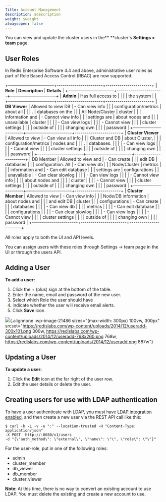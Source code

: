 ```yaml
---
Title: Account Management
description: $description
weight: $weight
alwaysopen: false
---
```

You can view and update the cluster users in the** **cluster's
**Settings \> team** page.

User Roles
----------

In Redis Enterprise Software 4.4 and above, administrative user roles as
part of Role Based Access Control (RBAC) are now supported.

+-----------------------+-----------------------+-----------------------+
| **Role**              | **Description**       | **Details**           |
+-----------------------+-----------------------+-----------------------+
| **Admin**             | Has full access to    |                       |
|                       | the system            |                       |
+-----------------------+-----------------------+-----------------------+
| **DB Viewer**         | Allowed to view DB    | -   Can view info     |
|                       | configuration/metrics |     about all         |
|                       | .                     |     databases on the  |
|                       | All Node/Cluster      |     cluster           |
|                       | information and       | -   Cannot view info  |
|                       | settings are          |     about nodes and   |
|                       | unavailable           |     cluster           |
|                       |                       | -   Can view logs     |
|                       |                       | -   Cannot view       |
|                       |                       |     cluster settings  |
|                       |                       |     outside of        |
|                       |                       |     changing own      |
|                       |                       |     password          |
+-----------------------+-----------------------+-----------------------+
| **Cluster Viewer**    | Allowed to view       | -   Can view all info |
|                       | Cluster and DB        |     about Cluster,    |
|                       | configuration/metrics |     nodes and         |
|                       | .                     |     databases.        |
|                       |                       | -   Can view logs     |
|                       |                       | -   Cannot view       |
|                       |                       |     cluster settings  |
|                       |                       |     outside of        |
|                       |                       |     changing own      |
|                       |                       |     password          |
+-----------------------+-----------------------+-----------------------+
| DB Member             | Allowed to view and   | -   Can create        |
|                       | edit DB               |     databases         |
|                       | configuration. All    | -   Can view db       |
|                       | Node/Cluster          |     metrics           |
|                       | information and       | -   Can edit database |
|                       | settings are          |     configurations    |
|                       | unavailable           | -   Can clear slowlog |
|                       |                       | -   Can view logs     |
|                       |                       | -   Cannot view info  |
|                       |                       |     about nodes and   |
|                       |                       |     cluster           |
|                       |                       | -   Cannot view       |
|                       |                       |     cluster settings  |
|                       |                       |     outside of        |
|                       |                       |     changing own      |
|                       |                       |     password          |
+-----------------------+-----------------------+-----------------------+
| **Cluster Member**    | Allowed to view       | -   Can view info     |
|                       | Node/DB information   |     about nodes and   |
|                       | and edit DB           |     cluster           |
|                       | configurations        | -   Can create        |
|                       |                       |     databases         |
|                       |                       | -   Can view db       |
|                       |                       |     metrics           |
|                       |                       | -   Can edit database |
|                       |                       |     configurations    |
|                       |                       | -   Can clear slowlog |
|                       |                       | -   Can view logs     |
|                       |                       | -   Cannot view       |
|                       |                       |     cluster settings  |
|                       |                       |     outside of        |
|                       |                       |     changing own      |
|                       |                       |     password          |
+-----------------------+-----------------------+-----------------------+

All roles apply to both the UI and API levels.

You can assign users with these roles through Settings -\> team page in
the UI or through the users API.

Adding a User
-------------

**To add a user:**

1.  Click the + (plus) sign at the bottom of the table.
2.  Enter the name, email and password of the new user.
3.  Select which Role the user should have
4.  Indicate whether the user will receive email alerts.
5.  Click **Save** icon.

![](/wp-content/uploads/2014/12/useradd-300x101.png){.alignnone
.wp-image-21486 sizes="(max-width: 300px) 100vw, 300px"
srcset="https://redislabs.com/wp-content/uploads/2014/12/useradd-300x101.png 300w, https://redislabs.com/wp-content/uploads/2014/12/useradd-768x260.png 768w, https://redislabs.com/wp-content/uploads/2014/12/useradd.png 887w"}

Updating a User
---------------

**To update a user:**

1.  Click the **Edit** icon at the far right of the user row.
2.  Edit the user details or delete the user.

Creating users for use with LDAP authentication
-----------------------------------------------

To have a user authenticate with LDAP, you must have [LDAP integration
enabled](/redis-enterprise-documentation/administering/cluster-operations/settings/ldap-integration/),
and then create a new user via the REST API call like this:

``` {style="border: 2px solid #ddd; background-color: #333; color: #fff; padding: 10px; -webkit-font-smoothing: auto;"}
$ curl -k -L -v -u ":" --location-trusted -H "Content-Type: application/json" 
-X POST  http://:8080/v1/users 
-d "{\"auth_method\": \"external\", \"name\": \"\", \"role\": \"\"}"
```

For the user-role, put in one of the following roles:

-   admin
-   cluster\_member
-   db\_viewer
-   db\_member
-   cluster\_viewer

**Note**: At this time, there is no way to convert an existing account
to use LDAP. You must delete the existing and create a new account to
use.
